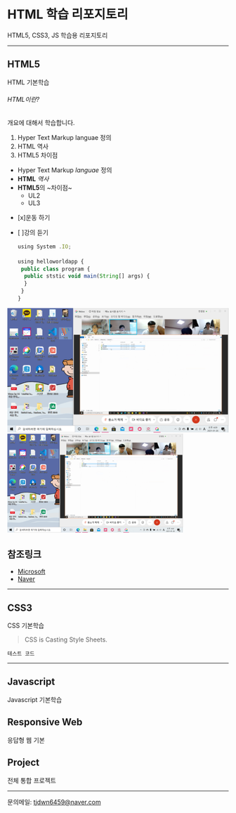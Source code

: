 # HTML 학습 리포지토리
HTML5, CSS3, JS 학습용 리포지토리

--------------------------------


## HTML5
HTML 기본학습

###### HTML이란?
개요에 대해서 학습합니다.
1. Hyper Text Markup languae 정의
2. HTML 역사
3. HTML5 차이점

- Hyper Text Markup *languae* 정의
- __HTML__ _역사_
- **HTML5**의 ~차이점~
   + UL2
   + UL3
   
 + [x]운동 하기
 + [ ]강의 듣기
   
   ```javascript
   using System .IO;
   
   using helloworldapp {
    public class program {
     public ststic void main(String[] args) {
     }
    }
   }
   ```
 
![실행결과](https://github.com/tjdwn6459/StudyHtml/blob/main/lef.images/img_20210126_160926_001.png "절대경로")
<img src="https://github.com/tjdwn6459/StudyHtml/blob/main/lef.images/img_20210126_160926_001.png" width="400" title="절대경로" alt="실행결과"/>
   
   
   참조링크
   --------
  - [Microsoft](http://www.microsoft.com)
  - [Naver](http://www.naver.com)
---------------------------------

## CSS3
CSS 기본학습

> CSS is Casting Style Sheets.

`테스트 코드`

----------------------------------

## Javascript
Javascript 기본학습

## Responsive Web
응답형 웹 기본 

## Project
전체 통합 프로젝트

------------------------------------
문의메일: <tjdwn6459@naver.com>
